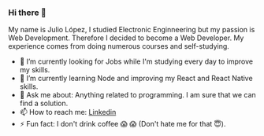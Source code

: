 ### Hi there 👋

My name is Julio López, I studied Electronic Enginneering but my passion is Web Development. Therefore I decided to become a Web Developer. My experience comes from doing numerous courses and self-studying.

- 🔭 I’m currently looking for Jobs while I'm studying every day to improve my skills.
- 🌱 I’m currently learning Node and improving my React and React Native skills.
- 💬 Ask me about: Anything related to programming. I am sure that we can find a solution. 
- 📫 How to reach me: [Linkedin](https://www.linkedin.com/in/juliojla/)
- ⚡ Fun fact: I don't drink coffee 😱 😱 (Don't hate me for that 😇).
